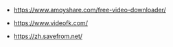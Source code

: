 * https://www.amoyshare.com/free-video-downloader/

* https://www.videofk.com/

* https://zh.savefrom.net/
